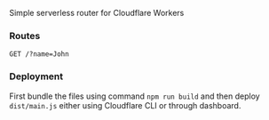 Simple serverless router for Cloudflare Workers

### Routes

``GET /?name=John``

### Deployment

First bundle the files using command `npm run build` and then deploy `dist/main.js` either using Cloudflare CLI or through dashboard.
